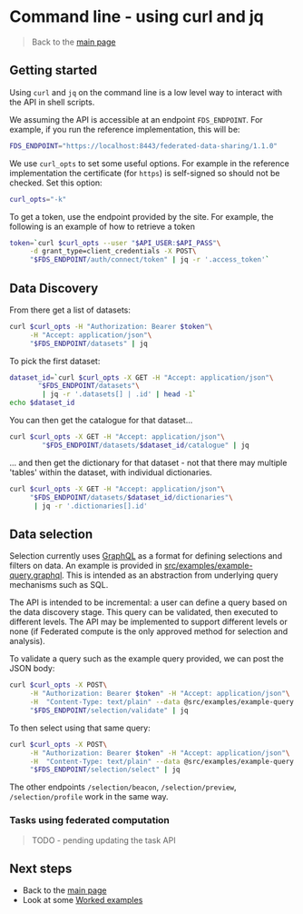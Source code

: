# Command line - using curl and jq

> Back to the [main page](./User_Guide.md)

## Getting started

Using `curl` and `jq` on the command line is a low level way to interact with the API in shell scripts.

We assuming the API is accessible at an endpoint `FDS_ENDPOINT`. For example, if you run the reference implementation, this will be:

```sh
FDS_ENDPOINT="https://localhost:8443/federated-data-sharing/1.1.0"
```

We use `curl_opts` to set some useful options. For example in the reference implementation the certificate (for `https`) is self-signed so should not be checked. Set this option:

```sh
curl_opts="-k"
```

To get a token, use the endpoint provided by the site. For example, the following is an example of how to retrieve a token

```sh
token=`curl $curl_opts --user "$API_USER:$API_PASS"\
     -d grant_type=client_credentials -X POST\
     "$FDS_ENDPOINT/auth/connect/token" | jq -r '.access_token'`
```

## Data Discovery

From there get a list of datasets:
```sh
curl $curl_opts -H "Authorization: Bearer $token"\
     -H "Accept: application/json"\
     "$FDS_ENDPOINT/datasets" | jq
```

To pick the first dataset:
```sh
dataset_id=`curl $curl_opts -X GET -H "Accept: application/json"\
       "$FDS_ENDPOINT/datasets"\
        | jq -r '.datasets[] | .id' | head -1`
echo $dataset_id
```

You can then get the catalogue for that dataset...
```sh
curl $curl_opts -X GET -H "Accept: application/json"\
        "$FDS_ENDPOINT/datasets/$dataset_id/catalogue" | jq
```

... and then get the dictionary for that dataset - not that there may multiple 'tables' within the dataset, with individual dictionaries.
```sh
curl $curl_opts -X GET -H "Accept: application/json"\
     "$FDS_ENDPOINT/datasets/$dataset_id/dictionaries"\
      | jq -r '.dictionaries[].id'
```

## Data selection

Selection currently uses [GraphQL](https://graphql.org/) as a format for defining selections and filters on data. An example is provided in [src/examples/example-query.graphql](src/examples/example-query.graphql). This is intended as an abstraction from underlying query mechanisms such as SQL.

The API is intended to be incremental: a user can define a query based on the data discovery stage. This query can be validated, then executed to different levels. The API may be implemented to support different levels or none (if Federated compute is the only approved method for selection and analysis).

To validate a query such as the example query provided, we can post the JSON body: 
```sh
curl $curl_opts -X POST\
     -H "Authorization: Bearer $token" -H "Accept: application/json"\
     -H  "Content-Type: text/plain" --data @src/examples/example-query.graphql\
     "$FDS_ENDPOINT/selection/validate" | jq
```

To then select using that same query:
```sh
curl $curl_opts -X POST\
     -H "Authorization: Bearer $token" -H "Accept: application/json"\
     -H  "Content-Type: text/plain" --data @src/examples/example-query.graphql\
     "$FDS_ENDPOINT/selection/select" | jq
```
The other endpoints `/selection/beacon`, `/selection/preview`, `/selection/profile` work in the same way. 

### Tasks using federated computation

> TODO - pending updating the task API

## Next steps

- Back to the [main page](./User_Guide.md)
- Look at some [Worked examples](https://github.com/federated-data-sharing/common-api-examples)
